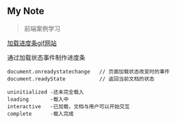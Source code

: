 My Note
--------
> 前端案例学习

[加载进度条gif网站](https://preloaders.net)

通过加载状态事件制作进度条
```
document.onreadystatechange   // 页面加载状态改变时的事件
document.readyState           // 返回当前文档的状态
```
```
uninitialized -还未完全载入
loading       -载入中
interactive   -已加载，文档与用户可以开始交互
complete      -载入完成
```





